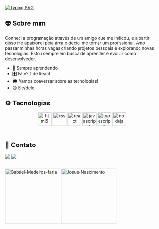 <a align="center" href="https://git.io/typing-svg">
  <img src="https://readme-typing-svg.herokuapp.com?font=Fira+Code&size=30&pause=1000&color=C7F601&center=true&vCenter=true&width=900&height=60&lines=Ol%C3%A1%2C++seja+bem+vindo!+%F0%9F%92%BB" alt="Typing SVG" />
</a>
</br>

## 👽 Sobre mim

Conheci a programação através de um amigo que me indicou, e a partir disso me apaixonei pela área e decidi me tornar um profissional. Amo passar minhas horas vagas criando projetos pessoais e explorando novas tecnologias. Estou sempre em busca de aprender e evoluir como desenvolvedor.
 
  - 🚀 Sempre aprendendo
  - 🎛️ Fã nº 1 de React
  - 🗯️ Vamos conversar sobre as tecnologias!
  - 😄 Ele/dele

## ⚙️ Tecnologias

 <div align="center">
  <img height="45px" src="https://cdn.jsdelivr.net/gh/devicons/devicon/icons/html5/html5-original.svg" alt="html5"/>
  <img height="45px" src="https://cdn.jsdelivr.net/gh/devicons/devicon/icons/css3/css3-original.svg" alt="css"/>
  <img height="45px" src="https://cdn.jsdelivr.net/gh/devicons/devicon/icons/react/react-original.svg" alt="react"/>
  <img height="45px" src="https://cdn.jsdelivr.net/gh/devicons/devicon/icons/javascript/javascript-plain.svg" alt="javascript"/>
  <img height="45px" src="https://cdn.jsdelivr.net/gh/devicons/devicon/icons/typescript/typescript-original.svg" alt="typescript"/>
  <img height="45px" src="https://cdn.jsdelivr.net/gh/devicons/devicon/icons/nodejs/nodejs-original.svg" alt="nodejs"/>
</div>
</br>

## 💬 Contato

<div>
  <a href="rnascimentojosue@gmail.com"><img src="https://img.shields.io/badge/Gmail-D14836?style=for-the-badge&logo=gmail&logoColor=white"><a/> 
  <a href="https://www.linkedin.com/in/josue-nascimentodev/(https://www.linkedin.com/in/josu%C3%A9-nascimentodev/)"><img src="https://img.shields.io/badge/LinkedIn-0077B5?style=for-the-badge&logo=linkedin&logoColor=white"><a/> 
</div>
    
 ##
    
 <div align="left">
  <img height="180em" src="https://github-readme-stats.vercel.app/api?username=Josue-Nascimento&show_icons=true&theme=merko" alt="Gabriel-Medeiros-faria"/>
  <img height="180em" src="https://github-readme-stats.vercel.app/api/top-langs/?username=Josue-Nascimento&layout=compact&theme=merko" alt="Josue-Nascimento"/>
</div> 
</br>
